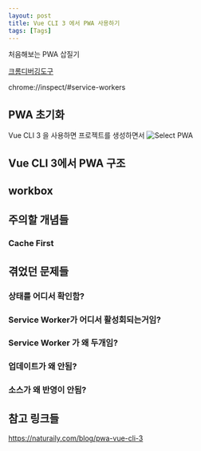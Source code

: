 ```yaml
---
layout: post
title: Vue CLI 3 에서 PWA 사용하기
tags: [Tags]
---
```


처음해보는 PWA 삽질기

[크롬디버깅도구](chrome://serviceworker-internals/)

chrome://inspect/#service-workers

## PWA 초기화

Vue CLI 3 을 사용하면 프로젝트를 생성하면서 ![Select PWA](/img/2019-01-17-19-09-04.png)


## Vue CLI 3에서 PWA 구조

## workbox

## 주의할 개념들

### Cache First

### 

## 겪었던 문제들

### 상태를 어디서 확인함?

### Service Worker가 어디서 활성회되는거임?

### Service Worker 가 왜 두개임?

### 업데이트가 왜 안됨?

### 소스가 왜 반영이 안됨?

## 참고 링크들

https://naturaily.com/blog/pwa-vue-cli-3